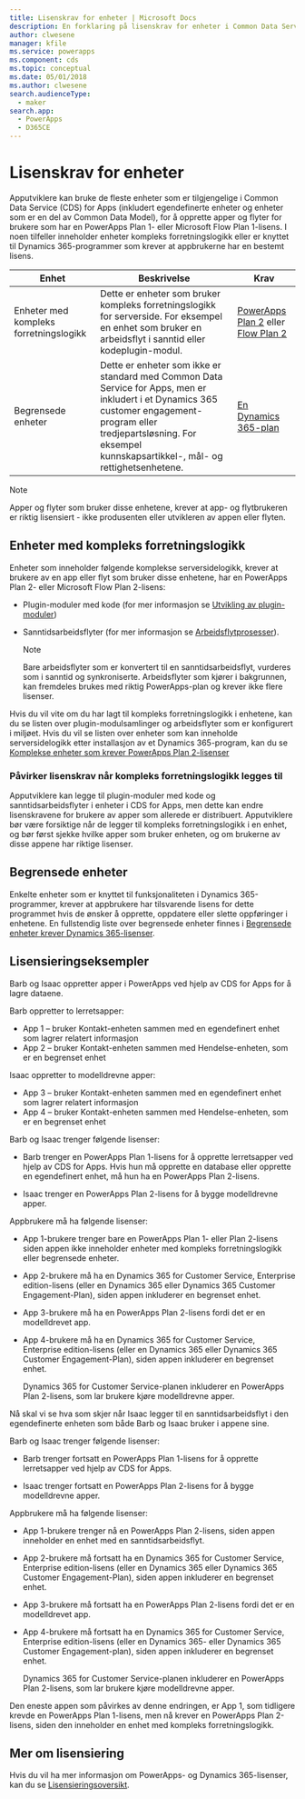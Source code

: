```yaml
---
title: Lisenskrav for enheter | Microsoft Docs
description: En forklaring på lisenskrav for enheter i Common Data Service (CDS) for Apps.
author: clwesene
manager: kfile
ms.service: powerapps
ms.component: cds
ms.topic: conceptual
ms.date: 05/01/2018
ms.author: clwesene
search.audienceType:
  - maker
search.app:
  - PowerApps
  - D365CE
---
```


# <a name="license-requirements-for-entities"></a>Lisenskrav for enheter
Apputviklere kan bruke de fleste enheter som er tilgjengelige i Common Data Service (CDS) for Apps (inkludert egendefinerte enheter og enheter som er en del av Common Data Model), for å opprette apper og flyter for brukere som har en PowerApps Plan 1- eller Microsoft Flow Plan 1-lisens. I noen tilfeller inneholder enheter kompleks forretningslogikk eller er knyttet til Dynamics 365-programmer som krever at appbrukerne har en bestemt lisens. 


|Enhet    |Beskrivelse    |Krav    |
|---------|---------|---------|
|Enheter med kompleks forretningslogikk   | Dette er enheter som bruker kompleks forretningslogikk for serverside. For eksempel en enhet som bruker en arbeidsflyt i sanntid eller kodeplugin-modul.       |  [PowerApps Plan 2](https://powerapps.microsoft.com/pricing/) eller [Flow Plan 2](https://flow.microsoft.com/pricing/)        |
|Begrensede enheter  |  Dette er enheter som ikke er standard med Common Data Service for Apps, men er inkludert i et Dynamics 365 customer engagement-program eller tredjepartsløsning. For eksempel kunnskapsartikkel-, mål- og rettighetsenhetene.     |  [En Dynamics 365-plan](https://dynamics.microsoft.com/pricing/)      | 


> [!NOTE]
> Apper og flyter som bruker disse enhetene, krever at app- og flytbrukeren er riktig lisensiert - ikke produsenten eller utvikleren av appen eller flyten.

## <a name="entities-with-complex-business-logic"></a>Enheter med kompleks forretningslogikk
Enheter som inneholder følgende komplekse serversidelogikk, krever at brukere av en app eller flyt som bruker disse enhetene, har en PowerApps Plan 2- eller Microsoft Flow Plan 2-lisens:

* Plugin-moduler med kode (for mer informasjon se [Utvikling av plugin-moduler](https://docs.microsoft.com/dynamics365/customer-engagement/developer/plugin-development))
* Sanntidsarbeidsflyter (for mer informasjon se [Arbeidsflytprosesser](https://docs.microsoft.com/dynamics365/customer-engagement/customize/workflow-processes)).

    > [!NOTE]
    >  Bare arbeidsflyter som er konvertert til en sanntidsarbeidsflyt, vurderes som i sanntid og synkroniserte. Arbeidsflyter som kjører i bakgrunnen, kan fremdeles brukes med riktig PowerApps-plan og krever ikke flere lisenser.

Hvis du vil vite om du har lagt til kompleks forretningslogikk i enhetene, kan du se listen over plugin-modulsamlinger og arbeidsflyter som er konfigurert i miljøet. Hvis du vil se listen over enheter som kan inneholde serversidelogikk etter installasjon av et Dynamics 365-program, kan du se [Komplekse enheter som krever PowerApps Plan 2-lisenser](data-platform-complex-entities.md)  

### <a name="impacting-license-requirements-when-adding-complex-business-logic"></a>Påvirker lisenskrav når kompleks forretningslogikk legges til
Apputviklere kan legge til plugin-moduler med kode og sanntidsarbeidsflyter i enheter i CDS for Apps, men dette kan endre lisenskravene for brukere av apper som allerede er distribuert. Apputviklere bør være forsiktige når de legger til kompleks forretningslogikk i en enhet, og bør først sjekke hvilke apper som bruker enheten, og om brukerne av disse appene har riktige lisenser.

## <a name="restricted-entities"></a>Begrensede enheter
Enkelte enheter som er knyttet til funksjonaliteten i Dynamics 365-programmer, krever at appbrukere har tilsvarende lisens for dette programmet hvis de ønsker å opprette, oppdatere eller slette oppføringer i enhetene. En fullstendig liste over begrensede enheter finnes i [Begrensede enheter krever Dynamics 365-lisenser](data-platform-restricted-entities.md).

## <a name="licensing-examples"></a>Lisensieringseksempler
Barb og Isaac oppretter apper i PowerApps ved hjelp av CDS for Apps for å lagre dataene.

Barb oppretter to lerretsapper:

* App 1 &ndash; bruker Kontakt-enheten sammen med en egendefinert enhet som lagrer relatert informasjon
* App 2 &ndash; bruker Kontakt-enheten sammen med Hendelse-enheten, som er en begrenset enhet

Isaac oppretter to modelldrevne apper:

* App 3 &ndash; bruker Kontakt-enheten sammen med en egendefinert enhet som lagrer relatert informasjon
* App 4 &ndash; bruker Kontakt-enheten sammen med Hendelse-enheten, som er en begrenset enhet

Barb og Isaac trenger følgende lisenser:
* Barb trenger en PowerApps Plan 1-lisens for å opprette lerretsapper ved hjelp av CDS for Apps. Hvis hun må opprette en database eller opprette en egendefinert enhet, må hun ha en PowerApps Plan 2-lisens.

* Isaac trenger en PowerApps Plan 2-lisens for å bygge modelldrevne apper.

Appbrukere må ha følgende lisenser:
* App 1-brukere trenger bare en PowerApps Plan 1- eller Plan 2-lisens siden appen ikke inneholder enheter med kompleks forretningslogikk eller begrensede enheter.

* App 2-brukere må ha en Dynamics 365 for Customer Service, Enterprise edition-lisens (eller en Dynamics 365 eller Dynamics 365 Customer Engagement-Plan), siden appen inkluderer en begrenset enhet.

* App 3-brukere må ha en PowerApps Plan 2-lisens fordi det er en modelldrevet app.

* App 4-brukere må ha en Dynamics 365 for Customer Service, Enterprise edition-lisens (eller en Dynamics 365 eller Dynamics 365 Customer Engagement-Plan), siden appen inkluderer en begrenset enhet.

    Dynamics 365 for Customer Service-planen inkluderer en PowerApps Plan 2-lisens, som lar brukere kjøre modelldrevne apper.

Nå skal vi se hva som skjer når Isaac legger til en sanntidsarbeidsflyt i den egendefinerte enheten som både Barb og Isaac bruker i appene sine.

Barb og Isaac trenger følgende lisenser:
* Barb trenger fortsatt en PowerApps Plan 1-lisens for å opprette lerretsapper ved hjelp av CDS for Apps.

* Isaac trenger fortsatt en PowerApps Plan 2-lisens for å bygge modelldrevne apper.

Appbrukere må ha følgende lisenser:
* App 1-brukere trenger nå en PowerApps Plan 2-lisens, siden appen inneholder en enhet med en sanntidsarbeidsflyt.

* App 2-brukere må fortsatt ha en Dynamics 365 for Customer Service, Enterprise edition-lisens (eller en Dynamics 365 eller Dynamics 365 Customer Engagement-Plan), siden appen inkluderer en begrenset enhet. 

* App 3-brukere må fortsatt ha en PowerApps Plan 2-lisens fordi det er en modelldrevet app.

* App 4-brukere må fortsatt ha en Dynamics 365 for Customer Service, Enterprise edition-lisens (eller en Dynamics 365- eller Dynamics 365 Customer Engagement-plan), siden appen inkluderer en begrenset enhet.

    Dynamics 365 for Customer Service-planen inkluderer en PowerApps Plan 2-lisens, som lar brukere kjøre modelldrevne apper.

Den eneste appen som påvirkes av denne endringen, er App 1, som tidligere krevde en PowerApps Plan 1-lisens, men nå krever en PowerApps Plan 2-lisens, siden den inneholder en enhet med kompleks forretningslogikk. 

## <a name="more-about-licensing"></a>Mer om lisensiering
Hvis du vil ha mer informasjon om PowerApps- og Dynamics 365-lisenser, kan du se [Lisensieringsoversikt](../../administrator/pricing-billing-skus.md).
